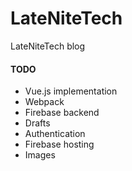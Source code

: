 # LateNiteTech
LateNiteTech blog

#### TODO
* Vue.js implementation
* Webpack
* Firebase backend
* Drafts
* Authentication
* Firebase hosting
* Images
